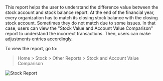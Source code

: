 This report helps the user to understand the difference value between the stock account and stock balance report. At the end of the financial year, every organization has to match its closing stock balance with the closing stock account. Sometimes they do not match due to some issues. In that case, users can view the "Stock Value and Account Value Comparison" report to understand the incorrect transactions. Then, users can make adjustments entries accordingly.

To view the report, go to:

> Home > Stock > Other Reports > Stock and Account Value Comparison

![Stock Report](https://docs.erpnext.com/files/stock-value-account-value-comparison.png)